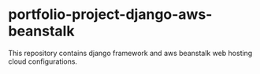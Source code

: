 # portfolio-project-django-aws-beanstalk
This repository contains django framework and aws beanstalk web hosting cloud configurations.
